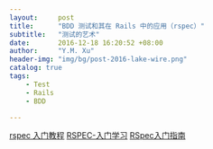 ```yaml
---
layout:     post
title:      "BDD 测试和其在 Rails 中的应用（rspec）"
subtitle:   "测试的艺术"
date:       2016-12-18 16:20:52 +08:00
author:     "Y.M. Xu"
header-img: "img/bg/post-2016-lake-wire.png"
catalog: true
tags:
    - Test
    - Rails
    - BDD

---
```


[rspec 入门教程](http://www.jianshu.com/p/1db9ee327357)
[RSPEC-入门学习](http://www.cnblogs.com/timsheng/archive/2012/09/05/2672171.html)
[RSpec入门指南](https://my.oschina.net/huangwenwei/blog/418999)
